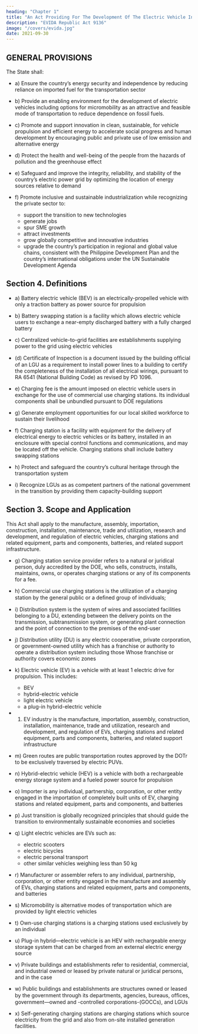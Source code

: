 ```yaml
---
heading: "Chapter 1"
title: "An Act Providing For The Development Of The Electric Vehicle Industry"
description: "EVIDA Republic Act 9136"
image: "/covers/evida.jpg"
date: 2021-09-30
---
```



## GENERAL PROVISIONS

The State shall:
- a) Ensure the country’s energy security and independence by reducing reliance on imported fuel for the transportation sector
- b) Provide an enabling environment for the development of electric vehicles including options for micromobility as an attractive and feasible mode of transportation to reduce dependence on fossil fuels.
                                                                         

- c) Promote and support innovation in clean, sustainable, for vehicle propulsion and efficient energy to accelerate social progress and human development by encouraging public and private use of low emission and alternative energy

- d) Protect the health and well-being of the people from the hazards of pollution and the greenhouse effect

- e) Safeguard and improve the integrity, reliability, and 
stability of the country’s electric power grid by optimizing the location of energy sources relative to demand

- f) Promote inclusive and sustainable industrialization while recognizing the private sector to:
  - support the transition to new technologies
  - generate jobs
  - spur SME growth
  - attract investments
  - grow globally competitive and innovative industries
  - upgrade the country’s participation in regional and global value chains, consistent with the Philippine Development Plan and the country’s international obligations under the UN Sustainable Development Agenda




## Section 4. Definitions

- a) Battery electric vehicle (BEV) is an electrically-propelled vehicle with only a traction battery as power source for propulsion

- b} Battery swapping station is a facility which allows electric vehicle users to exchange a near-empty discharged battery with a fully charged battery

- c) Centralized vehicle-to-grid facilities are establishments supplying power to the grid using electric vehicles

- (d) Certificate of Inspection is a document issued by the building ofﬁcial of an LGU as a requirement to install power lines to a building to certify the completeness of the installation of all electrical wirings, pursuant to RA 6541 (National Building Code) as revised by PD 1096. 

- e) Charging fee is the amount imposed on electric vehicle users in exchange for the use of commercial use charging stations. Its individual components shall be unbundled pursuant to DOE regulations
      
- g) Generate employment opportunities for our local skilled workforce to sustain their livelihood


- f) Charging station is a facility with equipment for the delivery of electrical energy to electric vehicles or its battery, installed in an enclosure with special control functions and communications, and may be located off the vehicle. Charging stations shall include battery swapping stations

- h) Protect and safeguard the country’s cultural heritage through the transportation system

- i) Recognize LGUs as as competent partners of the national government in the transition by providing them capacity-building support




## Section 3. Scope and Application

This Act shall apply to the manufacture, assembly, importation, construction, installation, maintenance, trade and utilization, research and development, and regulation of electric vehicles, charging stations and related equipment, parts and components, batteries, and related support infrastructure.

- g) Charging station service provider refers to a natural or juridical person, duly accredited by the DOE, who sells, constructs, installs, maintains, owns, or operates charging stations or any of its components for a fee.
                                                                         
- h) Commercial use charging stations is the utilization of a charging station by the general public or a deﬁned group of individuals;

- i) Distribution system is the system of wires and associated facilities belonging to a DU, extending between the delivery points on the transmission, subtransmission system, or generating plant connection and the point of connection to the premises of the end-user

- j) Distribution utility (DU) is any electric cooperative, private corporation, or government-owned utility which has a franchise or authority to operate a distribution system including those Whose franchise or authority covers economic zones

- k) Electric vehicle (EV) is a vehicle with at least 1 electric drive for propulsion. This includes:
  - BEV
  - hybrid-electric vehicle
  - light electric vehicle
  - a plug-in hybrid-electric vehicle

- 1) EV industry is the manufacture, importation, assembly, construction, installation, maintenance, trade and utilization, research and development, and regulation of EVs, charging stations and related equipment, parts and components, batteries, and related support infrastructure

- m) Green routes are public transportation routes approved by the DOTr to be exclusively traversed by electric PUVs.

- n) Hybrid-electric vehicle (HEV) is a vehicle with both a rechargeable energy storage system and a fueled power source for propulsion

- o) Importer is any individual, partnership, corporation, or other entity  engaged in the importation of completely built units of EV, charging stations and related equipment, parts and components, and batteries

- p) Just transition is globally recognized principles that should guide the transition to environmentally sustainable economies and societies

- q) Light electric vehicles are EVs such as:
  - electric scooters
  - electric bicycles
  - electric personal transport
  - other similar vehicles weighing less than 50 kg

- r) Manufacturer or assembler refers to any individual, partnership, corporation, or other entity engaged in the  manufacture and assembly of EVs, charging stations and 
 related equipment, parts and components, and batteries

- s) Micromobility is alternative modes of transportation which are provided by light electric vehicles

- t) Own-use charging stations is a charging stations used exclusively by an individual

- u) Plug-in hybrid—electric vehicle is an HEV with rechargeable energy storage system that can be charged from an external electric energy source   
     
- v) Private buildings and establishments refer to residential, commercial, and industrial owned or leased by private natural or juridical persons, and in the case 

- w) Public buildings and establishments are structures owned or leased by the government through its departments, agencies, bureaus, ofﬁces, government—owned and -controlled corporations-(GOCCs), and LGUs

- x) Self-generating charging stations are charging stations which source electricity from the grid and also from on-site installed generation facilities.
